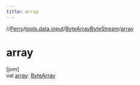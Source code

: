 ```yaml
---
title: array
---
```

//[Perry](../../../index.html)/[tools.data.input](../index.html)/[ByteArrayByteStream](index.html)/[array](array.html)



# array



[jvm]\
val [array](array.html): [ByteArray](https://kotlinlang.org/api/latest/jvm/stdlib/kotlin/-byte-array/index.html)




